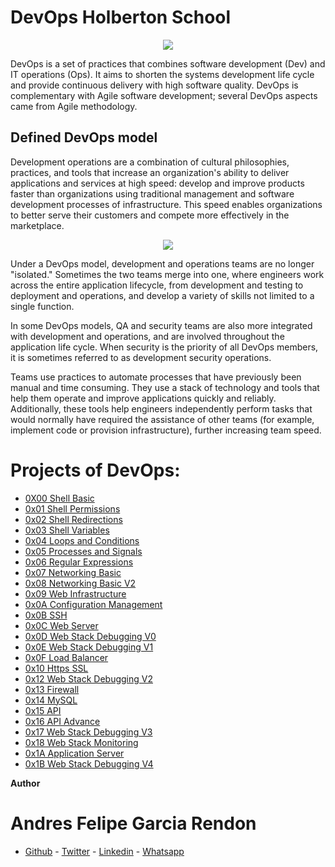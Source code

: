 # DevOps Holberton School

<p align="center">
  <img src="https://republicaweb.es/wp-content/uploads/2020/05/gitkraken-report-devops-tools-2020-rw.png">
</p>

DevOps is a set of practices that combines software development (Dev) and IT operations (Ops). It aims to shorten the systems development life cycle and provide continuous delivery with high software quality. DevOps is complementary with Agile software development; several DevOps aspects came from Agile methodology. 

## Defined DevOps model

Development operations are a combination of cultural philosophies, practices, and tools that increase an organization's ability to deliver applications and services at high speed: develop and improve products faster than organizations using traditional management and software development processes of infrastructure. This speed enables organizations to better serve their customers and compete more effectively in the marketplace.

<p align="center">
    <img src="https://d1.awsstatic.com/product-marketing/DevOps/DevOps_feedback-diagram.ff668bfc299abada00b2dcbdc9ce2389bd3dce3f.png">
</p>

Under a DevOps model, development and operations teams are no longer "isolated." Sometimes the two teams merge into one, where engineers work across the entire application lifecycle, from development and testing to deployment and operations, and develop a variety of skills not limited to a single function.

In some DevOps models, QA and security teams are also more integrated with development and operations, and are involved throughout the application life cycle. When security is the priority of all DevOps members, it is sometimes referred to as development security operations.

Teams use practices to automate processes that have previously been manual and time consuming. They use a stack of technology and tools that help them operate and improve applications quickly and reliably. Additionally, these tools help engineers independently perform tasks that would normally have required the assistance of other teams (for example, implement code or provision infrastructure), further increasing team speed.

# Projects of DevOps:

- [0X00 Shell Basic](https://github.com/andres0191/holberton-system_engineering-devops/tree/master/0x00-shell_basics)
- [0x01 Shell Permissions](https://github.com/andres0191/holberton-system_engineering-devops/tree/master/0x01-shell_permissions)
- [0x02 Shell Redirections](https://github.com/andres0191/holberton-system_engineering-devops/tree/master/0x02-shell_redirections)
- [0x03 Shell Variables](https://github.com/andres0191/holberton-system_engineering-devops/tree/master/0x03-shell_variables_expansions)
- [0x04 Loops and Conditions](https://github.com/andres0191/holberton-system_engineering-devops/tree/master/0x04-loops_conditions_and_parsing)
- [0x05 Processes and Signals](https://github.com/andres0191/holberton-system_engineering-devops/tree/master/0x05-processes_and_signals)
- [0x06 Regular Expressions](https://github.com/andres0191/holberton-system_engineering-devops/tree/master/0x06-regular_expressions)
- [0x07 Networking Basic](https://github.com/andres0191/holberton-system_engineering-devops/tree/master/0x07-networking_basics)
- [0x08 Networking Basic V2](https://github.com/andres0191/holberton-system_engineering-devops/tree/master/0x08-networking_basics_2)
- [0x09 Web Infrastructure](https://github.com/andres0191/holberton-system_engineering-devops/tree/master/0x09-web_infrastructure_design)
- [0x0A Configuration Management](https://github.com/andres0191/holberton-system_engineering-devops/tree/master/0x0A-configuration_management)
- [0x0B SSH](https://github.com/andres0191/holberton-system_engineering-devops/tree/master/0x0B-ssh)
- [0x0C Web Server](https://github.com/andres0191/holberton-system_engineering-devops/tree/master/0x0C-web_server)
- [0x0D Web Stack Debugging V0](https://github.com/andres0191/holberton-system_engineering-devops/tree/master/0x0C-web_server)
- [0x0E Web Stack Debugging V1](https://github.com/andres0191/holberton-system_engineering-devops/tree/master/0x0E-web_stack_debugging_1)
- [0x0F Load Balancer](https://github.com/andres0191/holberton-system_engineering-devops/tree/master/0x0F-load_balancer)
- [0x10 Https SSL](https://github.com/andres0191/holberton-system_engineering-devops/tree/master/0x10-https_ssl)
- [0x12 Web Stack Debugging V2](https://github.com/andres0191/holberton-system_engineering-devops/tree/master/0x12-web_stack_debugging_2)
- [0x13 Firewall](https://github.com/andres0191/holberton-system_engineering-devops/tree/master/0x13-firewall)
- [0x14 MySQL](https://github.com/andres0191/holberton-system_engineering-devops/tree/master/0x14-mysql)
- [0x15 API](https://github.com/andres0191/holberton-system_engineering-devops/tree/master/0x15-api)
- [0x16 API Advance](https://github.com/andres0191/holberton-system_engineering-devops/tree/master/0x16-api_advanced)
- [0x17 Web Stack Debugging V3](https://github.com/andres0191/holberton-system_engineering-devops/tree/master/0x17-web_stack_debugging_3)
- [0x18 Web Stack Monitoring](https://github.com/andres0191/holberton-system_engineering-devops/tree/master/0x18-webstack_monitoring)
- [0x1A Application Server](https://github.com/andres0191/holberton-system_engineering-devops/tree/master/0x1A-application_server)
- [0x1B Web Stack Debugging V4](https://github.com/andres0191/holberton-system_engineering-devops/tree/master/0x1B-web_stack_debugging_4)

**Author**

# Andres Felipe Garcia Rendon

- [Github](https://github.com/andres0191) - [Twitter](https://twitter.com/andres0191) - [Linkedin](https://www.linkedin.com/in/anfegar/) - [Whatsapp](https://wa.me/573054214488)
